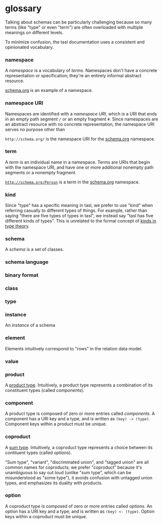 # glossary

Talking about schemas can be particularly challenging because so many terms (like "type" or even "term") are often overloaded with multiple meanings on different levels.

To minimize confusion, the tasl documentation uses a consistent and opinionated vocabulary.

### **namespace**

A _namespace_ is a vocabulary of _terms_. Namespaces don't have a concrete representation or specification; they're an entirely informal abstract resource.

[schema.org](https://schema.org/) is an example of a namespace.

### **namespace URI**

Namespaces are identified with a _namespace URI_, which is a URI that ends in an empty path segment `/` or an empty fragment `#`. Since namespaces are an abstract resource with no concrete representation, the namespace URI serves no purpose other than

`http://schema.org/` is the namespace URI for the [schema.org](https://schema.org/) namespace.

### **term**

A _term_ is an individual name in a namespace. Terms are URIs that begin with the namespace URI, and have one or more additional nonempty path segments or a nonempty fragment.

[`http://schema.org/Person`](https://schema.org/Person) is a term in the [schema.org](https://schema.org/) namespace.

### **kind**

Since "type" has a specific meaning in tasl, we prefer to use "kind" when referring casually to different types of things. For example, rather than saying "there are five types of types in tasl", we instead say "tasl has five different kinds of types". This is unrelated to the formal concept of [kinds in type theory](<https://en.wikipedia.org/wiki/Kind_(type_theory)>).

### **schema**

A _schema_ is a set of classes.

### **schema language**

### binary format

### **class**

### **type**

### **instance**

An _instance_ of a schema

### **element**

Elements intuitively correspond to "rows" in the relation data model.

### **value**

### **product**

A [product type](https://en.wikipedia.org/wiki/Product_type). Intuitively, a product type represents a combination of its constituent types (called _components_).

### **component**

A product type is composed of zero or more entries called _components_. A component has a URI key and a type, and is written as `(key) -> (type)`. Component keys within a product must be unique.

### **coproduct**

A [sum type](https://en.wikipedia.org/wiki/Tagged_union). Intuitively, a coproduct type represents a choice between its contituent types (called _options_).

"Sum type", "variant", "discriminated union", and "tagged union" are all common names for coproducts; we prefer "coproduct" because it's unambiguous to say out loud (unlike "sum type", which can be misunderstood as "some type"), it avoids confusion with untagged union types, and emphasizes its duality with products.

### **option**

A coproduct type is composed of zero or more entries called _options_. An option has a URI key and a type, and is written as `(key) <- (type)`. Option keys within a coproduct must be unique.
